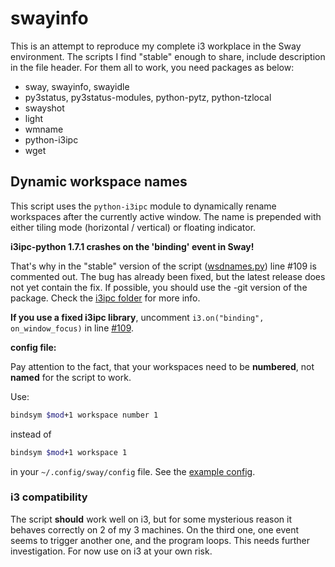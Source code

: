 # swayinfo
This is an attempt to reproduce my complete i3 workplace in the Sway environment. The scripts I find "stable" enough
to share, include description in the file header. For them all to work, you need packages as below:

- sway, swayinfo, swayidle
- py3status, py3status-modules, python-pytz, python-tzlocal
- swayshot
- light
- wmname
- python-i3ipc
- wget

## Dynamic workspace names

This script uses the `python-i3ipc` module to dynamically rename workspaces after the currently active window. 
The name is prepended with either tiling mode (horizontal / vertical) or floating indicator.

**i3ipc-python 1.7.1 crashes on the 'binding' event in Sway!**

That's why in the "stable" version of the script ([wsdnames.py](https://github.com/nwg-piotr/swayinfo/blob/master/wsdnames.py)) 
line #109 is commented out. The bug has already been fixed, 
but the latest release does not yet contain the fix. If possible, you should use the -git version of the package.
Check the [i3ipc folder](https://github.com/nwg-piotr/swayinfo/tree/master/i3ipc) for more info.

**If you use a fixed i3ipc library**, uncomment `i3.on("binding", on_window_focus)` 
in line [#109](https://github.com/nwg-piotr/swayinfo/blob/51d0cf5deaa770c6a6e77fa8f84c2b3880985ad1/wsdnames.py#L109).

**config file:**

Pay attention to the fact, that your workspaces need to be **numbered**, not **named** for the script to work. 

Use:

```bash
bindsym $mod+1 workspace number 1
```

instead of 

```bash
bindsym $mod+1 workspace 1
```

in your `~/.config/sway/config` file. See the [example config](https://github.com/nwg-piotr/swayinfo/blob/master/config/sway/config).

### i3 compatibility

The script **should** work well on i3, but for some mysterious reason it behaves correctly on 2 of my 3 machines.
On the third one, one event seems to trigger another one, and the program loops. This needs further investigation.
For now use on i3 at your own risk.
